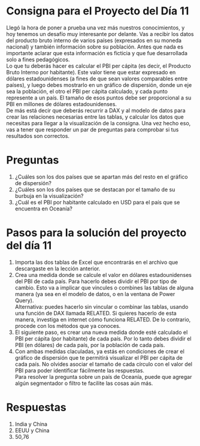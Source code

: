 # Consigna para el Proyecto del Día 11
Llegó la hora de poner a prueba una vez más nuestros conocimientos, y hoy tenemos un desafío muy interesante por delante. Vas a recibir los datos del producto bruto interno de varios países (expresados en su moneda nacional) y también información sobre su población. Antes que nada es importante aclarar que esta información es ficticia y que fue desarrollada solo a fines pedagógicos.  
Lo que tu deberás hacer es calcular el PBI per cápita (es decir, el Producto Bruto Interno por habitante). Este valor tiene que estar expresado en dólares estadounidenses (a fines de que sean valores comparables entre países), y luego debes mostrarlo en un gráfico de dispersión, donde un eje sea la población, el otro el PBI per cápita calculado, y cada punto represente a un país. El tamaño de esos puntos debe ser proporcional a su PBI en millones de dólares estadounidenses.  
De más está decir que deberás recurrir a DAX y al modelo de datos para crear las relaciones necesarias entre las tablas, y calcular los datos que necesitas para llegar a la visualización de la consigna. Una vez hecho eso, vas a tener que responder un par de preguntas para comprobar si tus resultados son correctos.  

# Preguntas
1) ¿Cuáles son los dos países que se apartan más del resto en el gráfico de dispersión?
2) ¿Cuáles son los dos países que se destacan por el tamaño de su burbuja en la visualización?
3) ¿Cuál es el PBI por habitante calculado en USD para el país que se encuentra en Oceanía?

# Pasos para la solución del proyecto del día 11
1) Importa las dos tablas de Excel que encontrarás en el archivo que descargaste en la lección anterior.
2) Crea una medida donde se calcule el valor en dólares estadounidenses del PBI de cada país. Para hacerlo debes dividir el PBI por tipo de cambio. Esto va a implicar que vincules o combines las tablas de alguna manera (ya sea en el modelo de datos, o en la ventana de Power Query).  
Alternativa:  puedes hacerlo sin vincular o combinar las tablas, usando una función de DAX llamada RELATED. Si quieres hacerlo de esta manera, investiga en internet cómo funciona RELATED. De lo contrario, procede con los métodos que ya conoces.
3) El siguiente paso, es crear una nueva medida donde esté calculado el PBI per cápita (por habitante) de cada país. Por lo tanto debes dividir el PBI (en dólares) de cada país, por la población de cada país.
4) Con ambas medidas claculadas, ya estás en condiciones de crear el gráfico de dispersión que te permitirá visualizar el PBI per cápita de cada país. No olvides asociar el tamaño de cada círculo con el valor del PBI para poder identificar fácilmente las respuestas.  
Para resolver la pregunta sobre un país de Oceanía, puede que agregar algún segmentador o filtro te facilite las cosas aún más.

# Respuestas
1) India y China
2) EEUU y China
3) 50,76